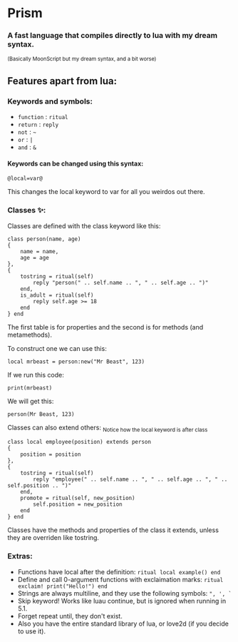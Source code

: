 # Prism
### A fast language that compiles directly to lua with my dream syntax.
<sub>(Basically MoonScript but my dream syntax, and a bit worse)</sub>

## Features apart from lua:

### Keywords and symbols:

- `function` : `ritual`
- `return` : `reply`
- `not` : `~`
- `or` : `|`
- `and` : `&`

#### Keywords can be changed using this syntax:

```prism
@local=var@
```

This changes the local keyword to var for all you weirdos out there.

### Classes ✨:

Classes are defined with the class keyword like this:
```prism
class person(name, age)
{
	name = name,
	age = age
},
{
	tostring = ritual(self)
		reply "person(" .. self.name .. ", " .. self.age .. ")"
	end,
	is_adult = ritual(self)
		reply self.age >= 18
	end
} end
```

The first table is for properties and the second is for methods (and metamethods).

To construct one we can use this:
```prism
local mrbeast = person:new("Mr Beast", 123)
```

If we run this code:
```prism
print(mrbeast)
```
We will get this:
```output
person(Mr Beast, 123)
```

Classes can also extend others:
<sub>Notice how the local keyword is after class</sub>
```prism
class local employee(position) extends person
{
	position = position
},
{
	tostring = ritual(self)
		reply "employee(" .. self.name .. ", " .. self.age .. ", " .. self.position .. ")"
	end,
	promote = ritual(self, new_position)
		self.position = new_position
	end
} end
```

Classes have the methods and properties of the class it extends, unless they are overriden like tostring.

### Extras:

- Functions have local after the definition: `ritual local example() end`
- Define and call 0-argument functions with exclaimation marks: `ritual exclaim! print("Hello!") end`
- Strings are always multiline, and they use the following symbols: ``` ", ', ` ```
- Skip keyword! Works like luau continue, but is ignored when running in 5.1.
- Forget repeat until, they don't exist.
- Also you have the entire standard library of lua, or love2d (if you decide to use it).

